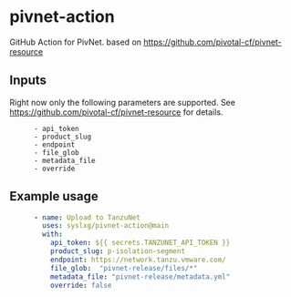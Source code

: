 # pivnet-action
GitHub Action for PivNet. based on https://github.com/pivotal-cf/pivnet-resource

## Inputs
Right now only the following parameters are supported. See https://github.com/pivotal-cf/pivnet-resource for details.

          - api_token
          - product_slug
          - endpoint
          - file_glob
          - metadata_file
          - override

## Example usage

```yaml
      - name: Upload to TanzuNet
        uses: syslxg/pivnet-action@main
        with:
          api_token: ${{ secrets.TANZUNET_API_TOKEN }}
          product_slug: p-isolation-segment
          endpoint: https://network.tanzu.vmware.com/
          file_glob:  "pivnet-release/files/*"
          metadata_file: "pivnet-release/metadata.yml"
          override: false


```


